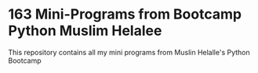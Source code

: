 # 163 Mini-Programs from Bootcamp Python Muslim Helalee
 This repository contains all my mini programs from Muslin Helalle's Python Bootcamp
